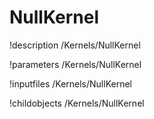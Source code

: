<!-- MOOSE Documentation Stub: Remove this when content is added. -->

# NullKernel
!description /Kernels/NullKernel

!parameters /Kernels/NullKernel

!inputfiles /Kernels/NullKernel

!childobjects /Kernels/NullKernel

